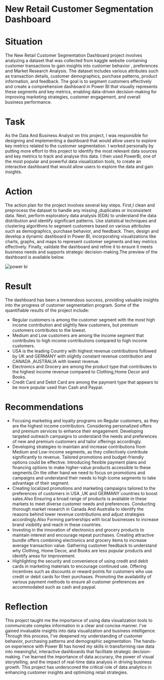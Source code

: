 # New Retail Customer Segmentation Dashboard
# Situation
The New Retail Customer Segmentation Dashboard  project involves analyzing a dataset that was collected from kaggle website containing customer transactions to gain insights into customer behavior , preferences and Market Research Analysis. The dataset includes various attributes such as transaction details, customer demographics, purchase patterns, product information, and feedback. The goal is to segment customers effectively and create a comprehensive dashboard in Power BI that visually represents these segments and key metrics, enabling data-driven decision-making for improving marketing strategies, customer engagement, and overall business performance.
# Task
As the Data And Business Analyst on this project, I was responsible for designing and implementing a dashboard that would allow users to explore key metrics related to the customer segmentation. I worked personally by putting more effort to this project  to identify the most relevant data sources and key metrics to track and analyse this data. I then used PowerBi, one of the most popular and powerful data visualization tools, to create an interactive dashboard that would allow users to explore the data and gain insights.
# Action
The action plan for the  project involves several key steps. First,I clean and preprocess the dataset to handle any missing ,duplicates or inconsistent data. Next, perform exploratory data analysis (EDA) to understand the data distribution and identify significant patterns. Use statistical techniques and clustering algorithms to segment customers based on various attributes such as demographics, purchase behavior, and feedback. Then, design and develop a dynamic dashboard in Power BI, incorporating visualizations like charts, graphs, and maps to represent customer segments and key metrics effectively. Finally, validate the dashboard  and refine it to ensure it meets business needs and supports strategic decision-making.The preview of the dashboard is available below.

![power bi](https://github.com/kipngetichs/Customer-Segmentation/assets/169267198/1b947d50-5efe-4141-b05d-faae33ee2baa)
# Result
The dashboard has been a tremendous success, providing valuable insights into the progress of customer segmentation program.
Some of the quantifiable results of the project include:
- Regular customers is among the customer segment with the most high income contribution and slightly New customers, but premium customers contributes to the lowest.
- Medium and Low customers are among the income segment that contributes to high income contributions compared to high income customers.
- USA is the leading Country with highest revenue contributions followed by UK and GERMANY with slightly constant revenue contribution and CANADA ,AUSTRALIA with lowest revenue.
- Electronics and Grocery are among the product type that contributes to the highest income revenue compared to Clothing,Home Decor and Books.
- Credit Card and Debit Card are among the payment type that appears to be more popular used than Cash and Paypal.
# Recommendations
- Focusing marketing and loyalty programs on Regular customers, as they are the highest income contributors. Considering personalized offers and premium services to enhance their engagement. Developing targeted outreach campaigns to understand the needs and preferences of new and premium customers and tailor offerings accordingly.
- Developing strategies to maintain and increase contributions from Medium and Low-income segments, as they collectively contribute significantly to revenue. Tailored promotions and budget-friendly options could be effective. Introducing flexible payment plans and financing options to make higher-value products accessible to these segments.On the other hand we need to focus on promotions and campaigns and understand their needs to  high icome segments to take advantage of their segment.
- Creating localized promotions and marketing campaigns tailored to the preferences of customers in USA ,UK and GERMANY countries to boost sales.Also Ensuring a broad range of products is available in these markets to meet diverse customer needs and preferences. Conducting thorough market research in Canada And Australia to identify the reasons behind lower revenue contributions and adjust strategies accordingly.Also Forming partnerships with local businesses to increase brand visibility and reach in these countries.
- Investing in the innovation of electronics and grocery products to maintain interest and encourage repeat purchases. Creating attractive bundle offers combining electronics and grocery items to increase average transaction value. Gathering customer feedback to understand why Clothing, Home Decor, and Books  are less popular products and identify areas for improvement.
-  Highlighting the security and convenience of using credit and debit cards in marketing materials to encourage continued use. Offering incentives such as discounts or reward points for customers who use credit or debit cards for their purchases. Promoting the availability of various payment methods to ensure all customer preferences are accommodated such as cash and paypal.

# Reflection
This project taught me the importance of using data visualization tools to communicate complex information in a clear and concise manner. I've gained invaluable insights into data visualization and business intelligence. Through this process, I've deepened my understanding of customer behavior, purchasing patterns and demographic segmentation. The hands-on experience with Power BI has honed my skills in transforming raw data into meaningful, interactive dashboards that facilitate strategic decision-making. I've learned the importance of data accuracy, the power of visual storytelling, and the impact of real-time data analysis in driving business growth. This project has underscored the critical role of data analytics in enhancing customer insights and optimizing retail strategies.



